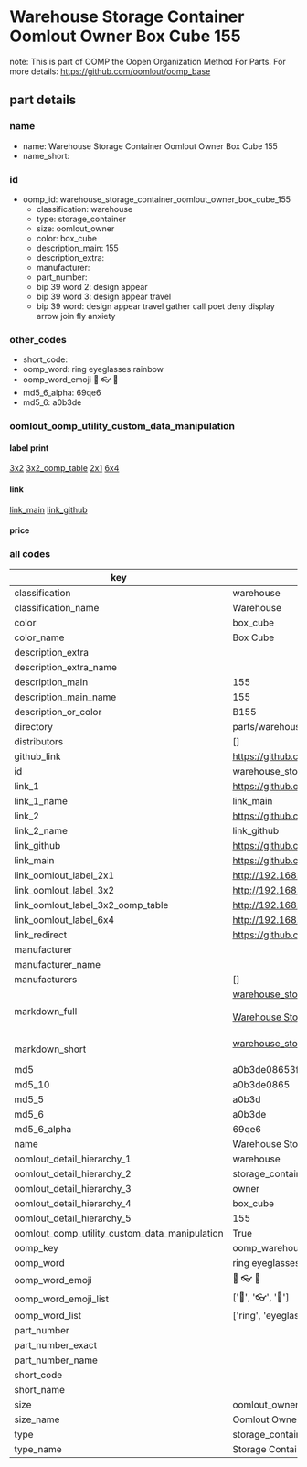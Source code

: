 # Warehouse Storage Container Oomlout Owner Box Cube 155  

note: This is part of OOMP the Oopen Organization Method For Parts. For more details: https://github.com/oomlout/oomp_base

##  part details
  







### name
* name: Warehouse Storage Container Oomlout Owner Box Cube 155
* name_short: 
### id
* oomp_id: warehouse_storage_container_oomlout_owner_box_cube_155
  * classification: warehouse
  * type: storage_container
  * size: oomlout_owner
  * color: box_cube
  * description_main: 155
  * description_extra: 
  * manufacturer: 
  * part_number: 
  * bip 39 word 2: design appear
  * bip 39 word 3: design appear travel
  * bip 39 word: design appear travel gather call poet deny display arrow join fly anxiety

### other_codes
* short_code: 
* oomp_word: ring eyeglasses rainbow
* oomp_word_emoji :ring: :eyeglasses: :rainbow:
* md5_6_alpha: 69qe6
* md5_6: a0b3de






### oomlout_oomp_utility_custom_data_manipulation
#### label print
[3x2](http://192.168.1.245:1112/?label=oomp%2069qe6)
[3x2_oomp_table](http://192.168.1.108:1112/?label=oomp%2069qe6)
[2x1](http://192.168.1.242:1112/?label=oomp%2069qe6)
[6x4](http://192.168.1.55:1112/?label=oomp%2069qe6)    

#### link

[link_main](https://github.com/oomlout/oomlout_oomp_version_1_messy/tree/main/parts/warehouse_storage_container_oomlout_owner_box_cube_155) [link_github](https://github.com/oomlout/oomlout_oomp_version_1_messy/tree/main/parts/warehouse_storage_container_oomlout_owner_box_cube_155)                             

#### price







### all codes 
| key | value |  
| --- | --- |  
| classification | warehouse |  
| classification_name | Warehouse |  
| color | box_cube |  
| color_name | Box Cube |  
| description_extra |  |  
| description_extra_name |  |  
| description_main | 155 |  
| description_main_name | 155 |  
| description_or_color | B155 |  
| directory | parts/warehouse_storage_container_oomlout_owner_box_cube_155 |  
| distributors | [] |  
| github_link | https://github.com/oomlout/oomlout_oomp_part_src/tree/main/parts/warehouse_storage_container_oomlout_owner_box_cube_155 |  
| id | warehouse_storage_container_oomlout_owner_box_cube_155 |  
| link_1 | https://github.com/oomlout/oomlout_oomp_version_1_messy/tree/main/parts/warehouse_storage_container_oomlout_owner_box_cube_155 |  
| link_1_name | link_main |  
| link_2 | https://github.com/oomlout/oomlout_oomp_version_1_messy/tree/main/parts/warehouse_storage_container_oomlout_owner_box_cube_155 |  
| link_2_name | link_github |  
| link_github | https://github.com/oomlout/oomlout_oomp_version_1_messy/tree/main/parts/warehouse_storage_container_oomlout_owner_box_cube_155 |  
| link_main | https://github.com/oomlout/oomlout_oomp_version_1_messy/tree/main/parts/warehouse_storage_container_oomlout_owner_box_cube_155 |  
| link_oomlout_label_2x1 | http://192.168.1.242:1112/?label=oomp%2069qe6 |  
| link_oomlout_label_3x2 | http://192.168.1.245:1112/?label=oomp%2069qe6 |  
| link_oomlout_label_3x2_oomp_table | http://192.168.1.108:1112/?label=oomp%2069qe6 |  
| link_oomlout_label_6x4 | http://192.168.1.55:1112/?label=oomp%2069qe6 |  
| link_redirect | https://github.com/oomlout/oomlout_oomp_version_1_messy/tree/main/parts/warehouse_storage_container_oomlout_owner_box_cube_155 |  
| manufacturer |  |  
| manufacturer_name |  |  
| manufacturers | [] |  
| markdown_full | [warehouse_storage_container_oomlout_owner_box_cube_155](none)<br>[](none)<br>[Warehouse Storage Container Oomlout Owner Box Cube 155](none)<br><br> |  
| markdown_short | [warehouse_storage_container_oomlout_owner_box_cube_155](none)<br><br> |  
| md5 | a0b3de08653f87569c903607cf02a1de |  
| md5_10 | a0b3de0865 |  
| md5_5 | a0b3d |  
| md5_6 | a0b3de |  
| md5_6_alpha | 69qe6 |  
| name | Warehouse Storage Container Oomlout Owner Box Cube 155 |  
| oomlout_detail_hierarchy_1 | warehouse |  
| oomlout_detail_hierarchy_2 | storage_container |  
| oomlout_detail_hierarchy_3 | owner |  
| oomlout_detail_hierarchy_4 | box_cube |  
| oomlout_detail_hierarchy_5 | 155 |  
| oomlout_oomp_utility_custom_data_manipulation | True |  
| oomp_key | oomp_warehouse_storage_container_oomlout_owner_box_cube_155 |  
| oomp_word | ring eyeglasses rainbow |  
| oomp_word_emoji | :ring: :eyeglasses: :rainbow: |  
| oomp_word_emoji_list | [':ring:', ':eyeglasses:', ':rainbow:'] |  
| oomp_word_list | ['ring', 'eyeglasses', 'rainbow'] |  
| part_number |  |  
| part_number_exact |  |  
| part_number_name |  |  
| short_code |  |  
| short_name |  |  
| size | oomlout_owner |  
| size_name | Oomlout Owner |  
| type | storage_container |  
| type_name | Storage Container |  
